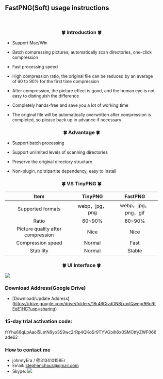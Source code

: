 
## FastPNG(Soft) usage instructions
<br>

<!-- ### FastPNG-Mac/Win  -->

### <center><green>🍀 Introduction 🍀</center>
<!-- - <p><green>本产品是基于本店另一款同类TinyPNG压缩产品改造而来，详细对比可见下方产品对比 -->
<!-- - <p>大批量压缩图片，自动扫描目录，一键压缩
- <p>处理速度快
- <p>压缩率高，原始文件首次压缩平均可减少60~90%
- <p>压缩后图片效果佳，人眼不易区分差别
- <p>彻底解放双手，节省您大量工作时间
- <p>支持Mac/Win -->
- <p>Support Mac/Win
- <p>Batch compressing pictures, automatically scan directories, one-click compression
- <p>Fast processing speed
- <p>High compression ratio, the original file can be reduced by an average of 60 to 90% for the first time compression
- <p>After compression, the picture effect is good, and the human eye is not easy to distinguish the difference
- <p>Completely hands-free and save you a lot of working time
- <p>The original file will be automatically overwritten after compression is completed, so please back up in advance if necessary

### <center><green>🍀 Advantage 🍀</center>
- <p>Support batch processing
- <p>Support unlimited levels of scanning directories
- <p>Preserve the original directory structure
- <p>Non-plugin, no tripartite dependency, easy to install
<!-- - <p>支持批量处理
- <p>支持无限层级扫描目录
- <p>保留原目录结构
- <p>非插件，无三方依赖，安装简易 -->

### <center><green>🍀 VS TinyPNG 🍀</center>
<div class="center">

|               Item                |    TinyPNG     |       FastPNG       |
| :-------------------------------: | :------------: | :-----------------: |
|         Supported formats         | webp，jpg，png | webp，jpg，png，gif |
|               Ratio               |     60~90%     |       60~90%        |
| Picture quality after compression |      Nice      |        Nice         |
|         Compression speed         |     Normal     |        Fast         |
|             Stability             |     Normal     |       Stable        |

</div>

### <center><green>🍀 UI Interface 🍀</center>
![](https://jasonmin.github.io/newsky/assets/locpr/locpr_ui.png)

### <green> Download Address(Google Drive)
- [Download/Update Address] (https://drive.google.com/drive/folders/18r46CjvdDNSjxavIQwepr96pRtEqE1HC?usp=sharing)

### <green>15-day trial activation code:
<g>frYhu66qLpAaol5LmN6yo3S9wc2rRp4QKoSr9TYVGbih6x0SMOtfyZWF066ade62

### <green>How to contact me
- johnnyEra / @313410158Er
- Email: stephenchous@gmail.com
- Skype:
![](https://jasonmin.github.io/newsky/assets/skype/qr.jpg)

<head>
    <link rel="stylesheet" type="text/css" href="../style/style.css">
</head>